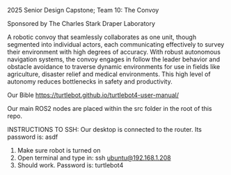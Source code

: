 2025 Senior Design Capstone; Team 10: The Convoy

Sponsored by The Charles Stark Draper Laboratory


A robotic convoy that seamlessly collaborates as one unit, though segmented into individual actors, each communicating effectively to survey their environment with high degrees of accuracy.
With robust autonomous navigation systems, the convoy engages in follow the leader behavior and obstacle avoidance to traverse dynamic environments for use in fields like agriculture, disaster relief and medical environments.
This high level of autonomy reduces bottlenecks in safety and productivity.

Our Bible
https://turtlebot.github.io/turtlebot4-user-manual/

Our main ROS2 nodes are placed within the src folder in the root of this repo.

INSTRUCTIONS TO SSH:
Our desktop is connected to the router. Its password is: asdf
1. Make sure robot is turned on
2. Open terminal and type in: ssh ubuntu@192.168.1.208
3. Should work. Password is: turtlebot4
